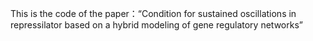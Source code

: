 This is the code of the paper：“Condition for sustained oscillations in repressilator based on a hybrid modeling of gene regulatory networks”
